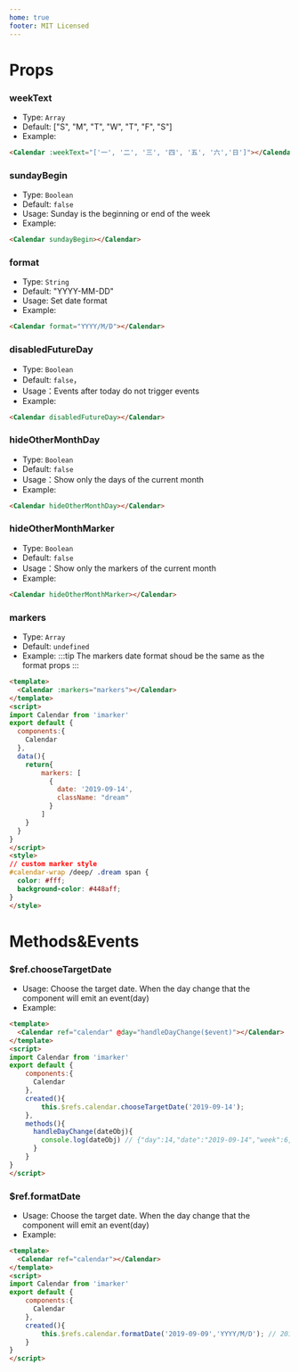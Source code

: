 ```yaml
---
home: true
footer: MIT Licensed
---
```

<template>
  <div id="calendar-wrap">
   <Calendar :markers="props.markers"/>
  </div>
</template>

<script>
import Calendar from '../src/components/calendar'
const date = new Date();
const year = date.getFullYear();
const month = date.getMonth() + 1;
export default {
  components:{
     Calendar
  },
  data () {
    return {
      props: {
        markers: [
          {
            date: `${year}-${month}-09`,
            className: "dream"
          },
          {
            date: `${year}-${month}-20`,
            className: "love"
          },
          {
            date: `${year}-${month}-30`,
            className: "miss"
          },
          {
            date: `${year}-${month + 1}-01`,
            className: "hope"
          }
        ]
      }
    };
  }
}
</script>
<style>
/* calendar */
#calendar-wrap {
  max-width: 414px;
  margin: auto;
  /* padding-bottom: 30px; */
  text-align: center;
  border:1px solid #f3f4f5;
}
/* marker */
/* marker style*/
#calendar-wrap /deep/ .month-switch{
  border-bottom:1px solid #f3f4f5;
  color:#232323;
  background-color:#fff;
}
#calendar-wrap /deep/ .month-switch .prev,
#calendar-wrap /deep/ .month-switch .next{
  border-color:#ccc;
}
#calendar-wrap/deep/ .love span {
  color: #fff;
  background-color: #7b1fa2;
}
#calendar-wrap /deep/ .miss span {
  color: #fff;
  background-color: #ff4081;
}

#calendar-wrap /deep/ .dream span {
  color: #fff;
  background-color: #448aff;
}

#calendar-wrap /deep/ .hope span {
  color: #fff;
  background-color: #ff5722;
}

</style>


# Props
### weekText
* Type: `Array`
* Default: ["S", "M", "T", "W", "T", "F", "S"]
* Example:
```html
<Calendar :weekText="['一', '二', '三', '四', '五', '六','日']"></Calendar>
```
### sundayBegin
* Type: `Boolean`
* Default: `false`
* Usage: Sunday is the beginning or end of the week
* Example:
```html
<Calendar sundayBegin></Calendar>
```

### format
* Type: `String`
* Default: "YYYY-MM-DD"
* Usage: Set date format
* Example:
```html
<Calendar format="YYYY/M/D"></Calendar>
```

### disabledFutureDay
* Type: `Boolean`
* Default: `false`，
* Usage：Events after today do not trigger events
* Example:
```html
<Calendar disabledFutureDay></Calendar>
```

### hideOtherMonthDay
* Type: `Boolean`
* Default: `false`
* Usage：Show only the days of the current month
* Example:
```html
<Calendar hideOtherMonthDay></Calendar>
```


### hideOtherMonthMarker
* Type: `Boolean`
* Default: `false`
* Usage：Show only the markers of the current month
* Example:
```html
<Calendar hideOtherMonthMarker></Calendar>
```

### markers
* Type: `Array`
* Default: `undefined`
* Example:
:::tip
The markers date format shoud be the same as the format props
:::
```html
<template>
  <Calendar :markers="markers"></Calendar>
</template>
<script>
import Calendar from 'imarker'
export default {
  components:{
    Calendar
  },
  data(){
    return{
        markers: [
          {
            date: '2019-09-14',
            className: "dream"
          }
        ]
    }
  }
}
</script>
<style>
// custom marker style
#calendar-wrap /deep/ .dream span {
  color: #fff;
  background-color: #448aff;
}
</style>
```
# Methods&Events

### $ref.chooseTargetDate
* Usage: Choose the target date. When the day change that the component will emit an event(day)
* Example:
```html
<template>
  <Calendar ref="calendar" @day="handleDayChange($event)"></Calendar>
</template>
<script>
import Calendar from 'imarker'
export default {
    components:{
      Calendar
    },
    created(){
        this.$refs.calendar.chooseTargetDate('2019-09-14');
    },
    methods(){
      handleDayChange(dateObj){
        console.log(dateObj) // {"day":14,"date":"2019-09-14","week":6,"isFutureDay":true}
      }
    }   
}
</script>
```

### $ref.formatDate
* Usage: Choose the target date. When the day change that the component will emit an event(day)
* Example:
```html
<template>
  <Calendar ref="calendar"></Calendar>
</template>
<script>
import Calendar from 'imarker'
export default {
    components:{
      Calendar
    },
    created(){
        this.$refs.calendar.formatDate('2019-09-09','YYYY/M/D'); // 2019/9/9
    }
}
</script>
```